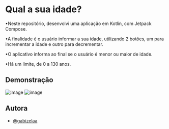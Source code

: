 
# Qual a sua idade?

•Neste repositório, desenvolvi uma aplicação em Kotlin, com Jetpack Compose.

•A finalidade é o usuário informar a sua idade, utilizando 2 botões, um para incrementar a idade e outro para decrementar.

•O aplicativo informa ao final se o usuário é menor ou maior de idade.

•Há um limite, de 0 a 130 anos.

 ## Demonstração
 
 ![image](https://github.com/user-attachments/assets/f68824c5-69e5-4bd9-83d6-db5ba90d91d5)
 ![image](https://github.com/user-attachments/assets/6caab47c-2e66-4adb-9e4d-aa517444188a)

 ## Autora

- [@gabizelaa](https://www.github.com/gabizelaa)


 
